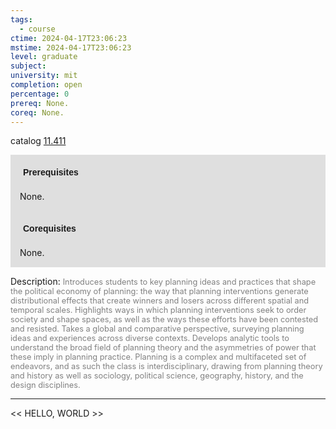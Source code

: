 ```yaml
---
tags:
  - course
ctime: 2024-04-17T23:06:23
mstime: 2024-04-17T23:06:23
level: graduate
subject: 
university: mit
completion: open
percentage: 0
prereq: None.
coreq: None.
---
```


catalog [11.411](http://student.mit.edu/catalog/m11c.html#11.411)

<span style="display: block; padding: 15px; background-color: rgb(100, 100, 100, 0.2);"><font id="m_prereq568_0" style="display: block; font-family: Arial, sans-serif; font-weight: bold; padding: 5px">Prerequisites</font><br><span id="prereq568_0">None.</span></span>
<span style="display: block; padding: 15px; background-color: rgb(100, 100, 100, 0.2);"><font id="m_coreq568_0" style="display: block; font-family: Arial, sans-serif; font-weight: bold; padding: 5px">Corequisites</font><br><span id="coreq568_0">None.</span></span>

<font style="">Description:</font>
<font style="color: grey; font-size: 0.8rem;">Introduces students to key planning ideas and practices that shape the political economy of planning: the way that planning interventions generate distributional effects that create winners and losers across different spatial and temporal scales. Highlights ways in which planning interventions seek to order society and shape spaces, as well as the ways these efforts have been contested and resisted. Takes a global and comparative perspective, surveying planning ideas and experiences across diverse contexts. Develops analytic tools to understand the broad field of planning theory and the asymmetries of power that these imply in planning practice. Planning is a complex and multifaceted set of endeavors, and as such the class is interdisciplinary, drawing from planning theory and history as well as sociology, political science, geography, history, and the design disciplines.</font>



---

<< HELLO, WORLD >>
